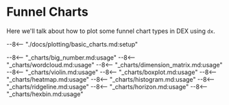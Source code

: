 # Funnel Charts

Here we'll talk about how to plot some funnel chart types in DEX using `dx`.

--8<-- "./docs/plotting/basic_charts.md:setup"

--8<-- "_charts/big_number.md:usage"
--8<-- "_charts/wordcloud.md:usage"
--8<-- "_charts/dimension_matrix.md:usage"
--8<-- "_charts/violin.md:usage"
--8<-- "_charts/boxplot.md:usage"
--8<-- "_charts/heatmap.md:usage"
--8<-- "_charts/histogram.md:usage"
--8<-- "_charts/ridgeline.md:usage"
--8<-- "_charts/horizon.md:usage"
--8<-- "_charts/hexbin.md:usage"